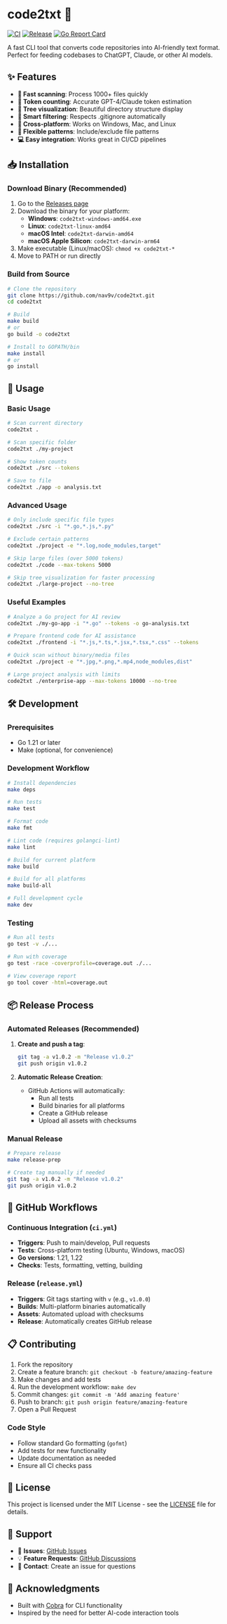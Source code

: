 # code2txt 🚀

[![CI](https://github.com/nav9v/code2txt/actions/workflows/ci.yml/badge.svg)](https://github.com/nav9v/code2txt/actions/workflows/ci.yml)
[![Release](https://github.com/nav9v/code2txt/actions/workflows/release.yml/badge.svg)](https://github.com/nav9v/code2txt/actions/workflows/release.yml)
[![Go Report Card](https://goreportcard.com/badge/github.com/nav9v/code2txt)](https://goreportcard.com/report/github.com/nav9v/code2txt)

A fast CLI tool that converts code repositories into AI-friendly text format. Perfect for feeding codebases to ChatGPT, Claude, or other AI models.

## ✨ Features

- **🚀 Fast scanning**: Process 1000+ files quickly
- **🧮 Token counting**: Accurate GPT-4/Claude token estimation  
- **🌳 Tree visualization**: Beautiful directory structure display
- **🎯 Smart filtering**: Respects .gitignore automatically
- **🔧 Cross-platform**: Works on Windows, Mac, and Linux
- **📝 Flexible patterns**: Include/exclude file patterns
- **💻 Easy integration**: Works great in CI/CD pipelines

## 📥 Installation

### Download Binary (Recommended)

1. Go to the [Releases page](https://github.com/nav9v/code2txt/releases)
2. Download the binary for your platform:
   - **Windows**: `code2txt-windows-amd64.exe`
   - **Linux**: `code2txt-linux-amd64`
   - **macOS Intel**: `code2txt-darwin-amd64`
   - **macOS Apple Silicon**: `code2txt-darwin-arm64`
3. Make executable (Linux/macOS): `chmod +x code2txt-*`
4. Move to PATH or run directly

### Build from Source

```bash
# Clone the repository
git clone https://github.com/nav9v/code2txt.git
cd code2txt

# Build
make build
# or
go build -o code2txt

# Install to GOPATH/bin
make install
# or
go install
```

## 🔧 Usage

### Basic Usage

```bash
# Scan current directory
code2txt .

# Scan specific folder
code2txt ./my-project

# Show token counts
code2txt ./src --tokens

# Save to file
code2txt ./app -o analysis.txt
```

### Advanced Usage

```bash
# Only include specific file types
code2txt ./src -i "*.go,*.js,*.py"

# Exclude certain patterns
code2txt ./project -e "*.log,node_modules,target"

# Skip large files (over 5000 tokens)
code2txt ./code --max-tokens 5000

# Skip tree visualization for faster processing
code2txt ./large-project --no-tree
```

### Useful Examples

```bash
# Analyze a Go project for AI review
code2txt ./my-go-app -i "*.go" --tokens -o go-analysis.txt

# Prepare frontend code for AI assistance
code2txt ./frontend -i "*.js,*.ts,*.jsx,*.tsx,*.css" --tokens

# Quick scan without binary/media files
code2txt ./project -e "*.jpg,*.png,*.mp4,node_modules,dist"

# Large project analysis with limits
code2txt ./enterprise-app --max-tokens 10000 --no-tree
```

## 🛠️ Development

### Prerequisites

- Go 1.21 or later
- Make (optional, for convenience)

### Development Workflow

```bash
# Install dependencies
make deps

# Run tests
make test

# Format code
make fmt

# Lint code (requires golangci-lint)
make lint

# Build for current platform
make build

# Build for all platforms
make build-all

# Full development cycle
make dev
```

### Testing

```bash
# Run all tests
go test -v ./...

# Run with coverage
go test -race -coverprofile=coverage.out ./...

# View coverage report
go tool cover -html=coverage.out
```

## 📦 Release Process

### Automated Releases (Recommended)

1. **Create and push a tag**:
   ```bash
   git tag -a v1.0.2 -m "Release v1.0.2"
   git push origin v1.0.2
   ```

2. **Automatic Release Creation**:
   - GitHub Actions will automatically:
     - Run all tests
     - Build binaries for all platforms
     - Create a GitHub release
     - Upload all assets with checksums

### Manual Release

```bash
# Prepare release
make release-prep

# Create tag manually if needed
git tag -a v1.0.2 -m "Release v1.0.2"
git push origin v1.0.2
```

## 🔄 GitHub Workflows

### Continuous Integration (`ci.yml`)

- **Triggers**: Push to main/develop, Pull requests
- **Tests**: Cross-platform testing (Ubuntu, Windows, macOS)
- **Go versions**: 1.21, 1.22
- **Checks**: Tests, formatting, vetting, building

### Release (`release.yml`)

- **Triggers**: Git tags starting with `v` (e.g., `v1.0.0`)
- **Builds**: Multi-platform binaries automatically
- **Assets**: Automated upload with checksums
- **Release**: Automatically creates GitHub release

## 📋 Contributing

1. Fork the repository
2. Create a feature branch: `git checkout -b feature/amazing-feature`
3. Make changes and add tests
4. Run the development workflow: `make dev`
5. Commit changes: `git commit -m 'Add amazing feature'`
6. Push to branch: `git push origin feature/amazing-feature`
7. Open a Pull Request

### Code Style

- Follow standard Go formatting (`gofmt`)
- Add tests for new functionality
- Update documentation as needed
- Ensure all CI checks pass

## 📄 License

This project is licensed under the MIT License - see the [LICENSE](LICENSE) file for details.

## 🤝 Support

- 🐛 **Issues**: [GitHub Issues](https://github.com/nav9v/code2txt/issues)
- 💡 **Feature Requests**: [GitHub Discussions](https://github.com/nav9v/code2txt/discussions)
- 📧 **Contact**: Create an issue for questions

## 🙏 Acknowledgments

- Built with [Cobra](https://github.com/spf13/cobra) for CLI functionality
- Inspired by the need for better AI-code interaction tools